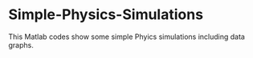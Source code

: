 # Simple-Physics-Simulations

This Matlab codes show some simple Phyics simulations including data graphs.
